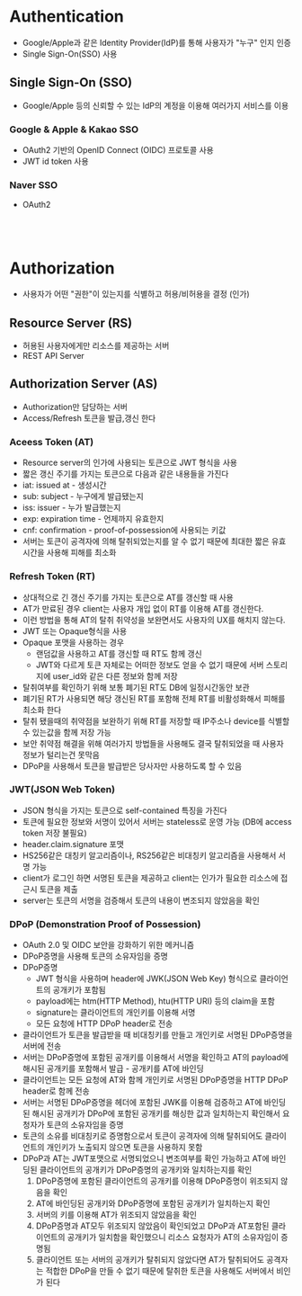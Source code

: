 # Authentication
- Google/Apple과 같은 Identity Provider(IdP)를 통해 사용자가 "누구" 인지 인증
- Single Sign-On(SSO) 사용

## Single Sign-On (SSO)
- Google/Apple 등의 신뢰할 수 있는 IdP의 계정을 이용해 여러가지 서비스를 이용

### Google & Apple & Kakao SSO 
- OAuth2 기반의 OpenID Connect (OIDC) 프로토콜 사용
- JWT id token 사용

### Naver SSO
- OAuth2

<br><br>

# Authorization
- 사용자가 어떤 "권한"이 있는지를 식별하고 허용/비허용을 결정 (인가)

## Resource Server (RS)
- 허용된 사용자에게만 리소스를 제공하는 서버
- REST API Server

## Authorization Server (AS)
- Authorization만 담당하는 서버
- Access/Refresh 토큰을 발급,갱신 한다

### Aceess Token (AT)
- Resource server의 인가에 사용되는 토큰으로 JWT 형식을 사용
- 짧은 갱신 주기를 가지는 토큰으로 다음과 같은 내용들을 가진다
- iat: issued at - 생성시간
- sub: subject - 누구에게 발급됐는지
- iss: issuer - 누가 발급했는지
- exp: expiration time - 언제까지 유효한지
- cnf: confirmation - proof-of-possession에 사용되는 키값
- 서버는 토큰이 공격자에 의해 탈취되었는지를 알 수 없기 때문에 최대한 짧은 유효시간을 사용해 피해를 최소화

### Refresh Token (RT)
- 상대적으로 긴 갱신 주기를 가지는 토큰으로 AT를 갱신할 때 사용
- AT가 만료된 경우 client는 사용자 개입 없이 RT를 이용해 AT를 갱신한다.
- 이런 방법을 통해 AT의 탈취 취약성을 보완면서도 사용자의 UX를 해치지 않는다.
- JWT 또는 Opaque형식을 사용
- Opaque 포맷을 사용하는 경우
    - 랜덤값을 사용하고 AT를 갱신할 때 RT도 함께 갱신
    - JWT와 다르게 토큰 자체로는 어떠한 정보도 얻을 수 없기 때문에 서버 스토리지에 user_id와 같은 다른 정보와 함께 저장
- 탈취여부를 확인하기 위해 보통 폐기된 RT도 DB에 일정시간동안 보관
- 폐기된 RT가 사용되면 해당 갱신된 RT를 포함해 전체 RT를 비활성화해서 피해를 최소화 한다
- 탈취 됐을때의 취약점을 보완하기 위해 RT를 저장할 때 IP주소나 device를 식별할 수 있는값을 함께 저장 가능
- 보안 취약점 해결을 위해 여러가지 방법들을 사용해도 결국 탈취되었을 때 사용자 정보가 털리는건 못막음
- DPoP을 사용해서 토큰을 발급받은 당사자만 사용하도록 할 수 있음

### JWT(JSON Web Token)
- JSON 형식을 가지는 토큰으로 self-contained 특징을 가진다
- 토큰에 필요한 정보와 서명이 있어서 서버는 stateless로 운영 가능 (DB에 access token 저장 불필요)
- header.claim.signature 포맷
- HS256같은 대칭키 알고리즘이나, RS256같은 비대칭키 알고리즘을 사용해서 서명 가능
- client가 로그인 하면 서명된 토큰을 제공하고 client는 인가가 필요한 리소스에 접근시 토큰을 제출
- server는 토큰의 서명을 검증해서 토큰의 내용이 변조되지 않았음을 확인

### DPoP (Demonstration Proof of Possession)
- OAuth 2.0 및 OIDC 보안을 강화하기 위한 메커니즘
- DPoP증명을 사용해 토큰의 소유자임을 증명
- DPoP증명
    - JWT 형식을 사용하며 header에 JWK(JSON Web Key) 형식으로 클라이언트의 공개키가 포함됨
    - payload에는 htm(HTTP Method), htu(HTTP URI) 등의 claim을 포함
    - signature는 클라이언트의 개인키를 이용해 서명
    - 모든 요청에 HTTP DPoP header로 전송
- 클라이언트가 토큰을 발급받을 때 비대칭키를 만들고 개인키로 서명된 DPoP증명을 서버에 전송
- 서버는 DPoP증명에 포함된 공개키를 이용해서 서명을 확인하고 AT의 payload에 해시된 공개키를 포함해서 발급 - 공개키를 AT에 바인딩
- 클라이언트는 모든 요청에 AT와 함께 개인키로 서명된 DPoP증명을 HTTP DPoP header로 함께 전송
- 서버는 서명된 DPoP증명을 헤더에 포함된 JWK를 이용해 검증하고 AT에 바인딩된 해시된 공개키가 DPoP에 포함된 공개키를 해싱한 값과 일치하는지 확인해서 요청자가 토큰의 소유자임을 증명
- 토큰의 소유를 비대칭키로 증명함으로서 토큰이 공격자에 의해 탈취되어도 클라이언트의 개인키가 노출되지 않으면 토큰을 사용하지 못함
- DPoP과 AT는 JWT포맷으로 서명되었으니 변조여부를 확인 가능하고 AT에 바인딩된 클라이언트의 공개키가 DPoP증명의 공개키와 일치하는지를 확인
    1. DPoP증명에 포함된 클라이언트의 공개키를 이용해 DPoP증명이 위조되지 않음을 확인
    2. AT에 바인딩된 공개키와 DPoP증명에 포함된 공개키가 일치하는지 확인
    3. 서버의 키를 이용해 AT가 위조되지 않았음을 확인
    4. DPoP증명과 AT모두 위조되지 않았음이 확인되었고 DPoP과 AT포함된 클라이언트의 공개키가 일치함을 확인했으니 리소스 요청자가 AT의 소유자임이 증명됨
    5. 클라이언트 또는 서버의 공개키가 탈취되지 않았다면 AT가 탈취되어도 공격자는 적합한 DPoP을 만들 수 없기 때문에 탈취한 토큰을 사용해도 서버에서 비인가 된다